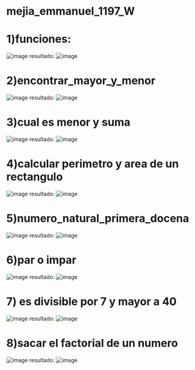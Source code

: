 # mejia_emmanuel_1197_W

# 1)funciones:
![image](https://github.com/user-attachments/assets/f7e50667-f218-4e0e-ac4e-81228041c82c)
resultado:
![image](https://github.com/user-attachments/assets/9f7a166d-1e78-4eb3-a833-6466a81b62d9)

# 2)encontrar_mayor_y_menor
![image](https://github.com/user-attachments/assets/0b1d8aea-0326-47f7-8af4-e5233b61459c)
resultado:
![image](https://github.com/user-attachments/assets/b23b3b0f-a746-4219-a72c-7b48106fbe0d)

# 3)cual es menor y suma
![image](https://github.com/user-attachments/assets/223e6de1-24d6-4c96-8439-29710783d9ce)
resultado:
![image](https://github.com/user-attachments/assets/a057f847-b3be-4a99-b74d-c2c8d9f689fd)
# 4)calcular perimetro y area de un rectangulo
![image](https://github.com/user-attachments/assets/9208d7dc-b667-4a53-8442-558804979106)
resultado:
![image](https://github.com/user-attachments/assets/653cbbfb-0fef-4138-9a42-10c9981fe741)

# 5)numero_natural_primera_docena
![image](https://github.com/user-attachments/assets/351ee8c9-ef60-4b7a-8369-64a805ed0886)
resultado:
![image](https://github.com/user-attachments/assets/073cf061-6aa9-44d7-8c29-8c3e47f33db6)

# 6)par o impar
![image](https://github.com/user-attachments/assets/87c58a3b-44df-4ed0-884a-28289604305c)
resultado:
![image](https://github.com/user-attachments/assets/94825ad0-3693-41a0-ac6f-012c9bc095c3)

# 7) es divisible por 7 y mayor a 40
![image](https://github.com/user-attachments/assets/273bba14-c6d5-461d-801c-cfe9fbdf3b4c)
resultado:
![image](https://github.com/user-attachments/assets/b1cf0562-3f58-45e5-bf1c-8ffe557922c0)


# 8)sacar el factorial de un numero
![image](https://github.com/user-attachments/assets/47e507fa-7e5e-4c18-b2d7-b3495d433fba)
resultado:
![image](https://github.com/user-attachments/assets/e000277a-e270-4819-81ab-f2ffee193781)









